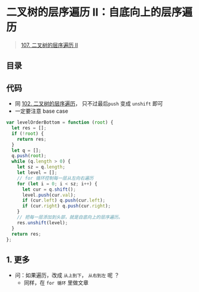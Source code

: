 
# 二叉树的层序遍历 II：自底向上的层序遍历



> [107. 二叉树的层序遍历 II](https://leetcode.cn/problems/binary-tree-level-order-traversal-ii/)


## 目录
<!-- toc -->
 ## 代码 

- 同 [102. 二叉树的层序遍历](/post/l6vttn96ha.html)， 只不过最后`push` 变成 `unshift` 即可
- 一定要注意 base case 

```javascript hl:18,3
var levelOrderBottom = function (root) {
  let res = [];
  if (!root) {
    return res;
  }
  let q = [];
  q.push(root);
  while (q.length > 0) {
    let sz = q.length;
    let level = [];
    // for 循环控制每一层从左向右遍历
    for (let i = 0; i < sz; i++) {
      let cur = q.shift();
      level.push(cur.val);
      if (cur.left) q.push(cur.left);
      if (cur.right) q.push(cur.right);
    }
    // 把每一层添加到头部，就是自底向上的层序遍历。
    res.unshift(level);
  }
  return res;
};
```

## 1. 更多

- 问：如果遍历，改成 `从上到下`， `从右到左` 呢 ？	
    - 同样，在 `for 循环` 里做文章


